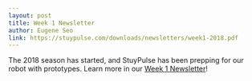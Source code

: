 ```yaml
---
layout: post
title: Week 1 Newsletter
author: Eugene Seo
link: https://stuypulse.com/downloads/newsletters/week1-2018.pdf
---
```

The 2018 season has started, and StuyPulse has been prepping for our robot with
prototypes.
Learn more in our [Week 1 Newsletter](/downloads/newsletters/week1-2018.pdf)!
